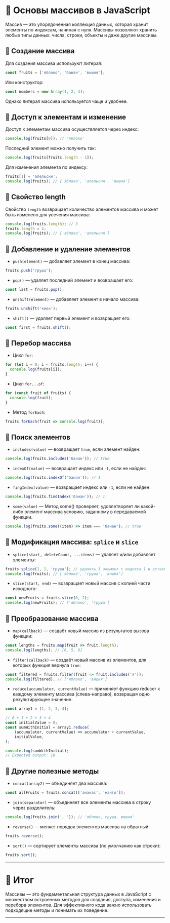 # 📌 Основы массивов в JavaScript

Массив — это упорядоченная коллекция данных, которая хранит элементы по индексам, начиная с нуля. Массивы позволяют хранить любые типы данных: числа, строки, объекты и даже другие массивы.

## 🔹 Создание массива

Для создания массива используют литерал:
```javascript
const fruits = ['яблоко', 'банан', 'вишня'];
```
Или конструктор:
```javascript
const numbers = new Array(1, 2, 3);
```
Однако литерал массива используется чаще и удобнее.

## 🔹 Доступ к элементам и изменение

Доступ к элементам массива осуществляется через индекс:
```javascript
console.log(fruits[0]); // 'яблоко'
```
Последний элемент можно получить так:
```javascript
console.log(fruits[fruits.length - 1]);
```
Для изменения элемента по индексу:
```javascript
fruits[1] = 'апельсин';
console.log(fruits); // ['яблоко', 'апельсин', 'вишня']
```

## 🔹 Свойство length

Свойство `length` возвращает количество элементов массива и может быть изменено для усечения массива:
```javascript
console.log(fruits.length); // 3
fruits.length = 2;
console.log(fruits); // ['яблоко', 'апельсин']
```

## 🔹 Добавление и удаление элементов

- `push(element)` — добавляет элемент в конец массива:
```javascript
fruits.push('груша');
```
- `pop()` — удаляет последний элемент и возвращает его:
```javascript
const last = fruits.pop();
```
- `unshift(element)` — добавляет элемент в начало массива:
```javascript
fruits.unshift('киви');
```
- `shift()` — удаляет первый элемент и возвращает его:
```javascript
const first = fruits.shift();
```

## 🔹 Перебор массива

- Цикл `for`:
```javascript
for (let i = 0; i < fruits.length; i++) {
  console.log(fruits[i]);
}
```
- Цикл `for...of`:
```javascript
for (const fruit of fruits) {
  console.log(fruit);
}
```
- Метод `forEach`:
```javascript
fruits.forEach(fruit => console.log(fruit));
```

## 🔹 Поиск элементов

- `includes(value)` — возвращает `true`, если элемент найден:
```javascript
console.log(fruits.includes('банан')); // true
```
- `indexOf(value)` — возвращает индекс или `-1`, если не найден:
```javascript
console.log(fruits.indexOf('банан')); // 1
```
- `fingIndex(value)` — возвращает индекс или `-1`, если не найден:
```javascript
console.log(fruits.findIndex('банан')); // 1
```

- `some(value)` — Метод some() проверяет, удовлетворяет ли какой-либо элемент массива условию, заданному в передаваемой функции.
```javascript
console.log(fruits.some((item) => item === 'банан'); // true
```

## 🔹 Модификация массива: `splice` и `slice`

- `splice(start, deleteCount, ...items)` — удаляет и/или добавляет элементы:
```javascript
fruits.splice(1, 1, 'груша'); // удалить 1 элемент с индекса 1 и вставить 'груша'
console.log(fruits); // ['яблоко', 'груша', 'вишня']
```
- `slice(start, end)` — возвращает новый массив с копией части исходного:
```javascript
const newFruits = fruits.slice(0, 2);
console.log(newFruits); // ['яблоко', 'груша']
```

## 🔹 Преобразование массива

- `map(callback)` — создаёт новый массив из результатов вызова функции:
```javascript
const lengths = fruits.map(fruit => fruit.length);
console.log(lengths); // [6, 5, 6]
```
- `filter(callback)` — создаёт новый массив из элементов, для которых функция вернула `true`:
```javascript
const filtered = fruits.filter(fruit => fruit.includes('я'));
console.log(filtered); // ['яблоко', 'вишня']
```
- `reduce(accumulator, currentValue)` — применяет функцию reducer к каждому элементу массива (слева-направо), возвращая одно результирующее значение.
```javascript
const array1 = [1, 2, 3, 4];

// 0 + 1 + 2 + 3 + 4
const initialValue = 0;
const sumWithInitial = array1.reduce(
    (accumulator, currentValue) => accumulator + currentValue,
    initialValue,
);

console.log(sumWithInitial);
// Expected output: 10
```

## 🔹 Другие полезные методы

- `concat(array2)` — объединяет два массива:
```javascript
const allFruits = fruits.concat(['ананас', 'манго']);
```
- `join(separator)` — объединяет все элементы массива в строку через разделитель:
```javascript
console.log(fruits.join(', ')); // 'яблоко, груша, вишня'
```
- `reverse()` — меняет порядок элементов массива на обратный:
```javascript
fruits.reverse();
```
- `sort()` — сортирует элементы массива (по умолчанию как строки):
```javascript
fruits.sort();
```

---

# 🎯 Итог

Массивы — это фундаментальная структура данных в JavaScript с множеством встроенных методов для создания, доступа, изменения и перебора элементов. Для эффективного кода важно использовать подходящие методы и понимать их поведение.

---
